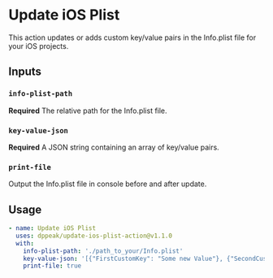 # Update iOS Plist

This action updates or adds custom key/value pairs in the Info.plist file for your iOS projects.

## Inputs

### `info-plist-path`

**Required** The relative path for the Info.plist file.

### `key-value-json`

**Required** A JSON string containing an array of key/value pairs.

###  `print-file`

Output the Info.plist file in console before and after update.

## Usage

```yaml
- name: Update iOS Plist
  uses: dppeak/update-ios-plist-action@v1.1.0
  with:
    info-plist-path: './path_to_your/Info.plist'
    key-value-json: '[{"FirstCustomKey": "Some new Value"}, {"SecondCustomKey": "Another Value"}]'
    print-file: true
```
